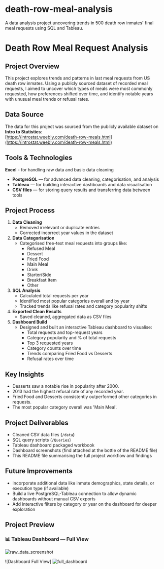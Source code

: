 # death-row-meal-analysis
A data analysis project uncovering trends in 500 death row inmates' final meal requests using SQL and Tableau.

# Death Row Meal Request Analysis

##  Project Overview
This project explores trends and patterns in last meal requests from US death row inmates. Using a publicly sourced dataset of recorded meal requests, I aimed to uncover which types of meals were most commonly requested, how preferences shifted over time, and identify notable years with unusual meal trends or refusal rates.

##  Data Source
The data for this project was sourced from the publicly available dataset on **Intro to Statistics**:  
[https://introstat.weebly.com/death-row-meals.html](https://introstat.weebly.com/death-row-meals.html)

##  Tools & Technologies
 **Excel** - for handling raw data and basic data cleaning
- **PostgreSQL** — for advanced data cleaning, categorisation, and analysis
- **Tableau** — for building interactive dashboards and data visualisation
- **CSV files** — for storing query results and transferring data between tools

##  Project Process
1. **Data Cleaning**
   - Removed irrelevant or duplicate entries
   - Corrected incorrect year values in the dataset
2. **Data Categorisation**
   - Categorised free-text meal requests into groups like:
     - Refused Meal
     - Dessert
     - Fried Food
     - Main Meal
     - Drink
     - Starter/Side
     - Breakfast Item
     - Other
3. **SQL Analysis**
   - Calculated total requests per year
   - Identified most popular categories overall and by year
   - Tracked trends like refusal rates and category popularity shifts
4. **Exported Clean Results**
   - Saved cleaned, aggregated data as CSV files
5. **Dashboard Build**
   - Designed and built an interactive Tableau dashboard to visualise:
     - Total requests and top-request years
     - Category popularity and % of total requests
     - Top 3 requested years
     - Category counts over time
     - Trends comparing Fried Food vs Desserts
     - Refusal rates over time

##  Key Insights
- Desserts saw a notable rise in popularity after 2000.
- 2013 had the highest refusal rate of any recorded year.
- Fried Food and Desserts consistently outperformed other categories in requests.
- The most popular category overall was 'Main Meal'.

##  Project Deliverables
- Cleaned CSV data files (`/data`)
- SQL query scripts (`/Queries`)
- Tableau dashboard packaged workbook 
- Dashboard screenshots (find attached at the bottle of the README file)
- This README file summarising the full project workflow and findings

##  Future Improvements
- Incorporate additional data like inmate demographics, state details, or execution type (if available)
- Build a live PostgreSQL-Tableau connection to allow dynamic dashboards without manual CSV exports
- Add interactive filters by category or year on the dashboard for deeper exploration

##  Project Preview

### 📊 Tableau Dashboard — Full View  
![raw_data_screenshot](https://github.com/user-attachments/assets/815877fd-ceb1-4cbb-97f1-4bccc7288b8b)

![Dashboard Full View] ![full_dashboard](https://github.com/user-attachments/assets/605eef80-23db-412c-ac81-4b9afb4b56b0)






